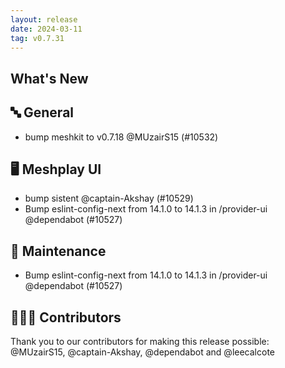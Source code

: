 ```yaml
---
layout: release
date: 2024-03-11
tag: v0.7.31
---
```


## What's New
## 🔤 General
- bump meshkit to v0.7.18 @MUzairS15 (#10532)

## 🖥 Meshplay UI

- bump sistent @captain-Akshay (#10529)
- Bump eslint-config-next from 14.1.0 to 14.1.3 in /provider-ui @dependabot (#10527)

## 🧰 Maintenance

- Bump eslint-config-next from 14.1.0 to 14.1.3 in /provider-ui @dependabot (#10527)

## 👨🏽‍💻 Contributors

Thank you to our contributors for making this release possible:
@MUzairS15, @captain-Akshay, @dependabot and @leecalcote
